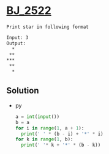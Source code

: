 # [BJ_2522](https://acmicpc.net/problem/2522)

```en
Print star in following format
```

```txt
Input: 3
Output:
  *
 **
***
 **
  *
```

## Solution

* py

  ```py
  a = int(input())
  b = a
  for i in range(1, a + 1):
    print(' ' * (b - i) + '*' * i)
  for k in range(1, b):
    print(' '* k + '*' * (b - k))
  ```
